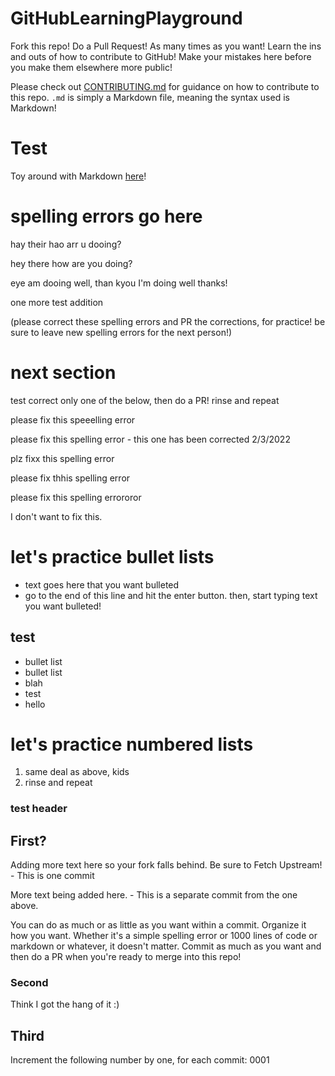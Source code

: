 # GitHubLearningPlayground
<!--- Please do not delete the below comment, everything else is free reign -->
Fork this repo! Do a Pull Request! As many times as you want! Learn the ins and outs of how to contribute to GitHub! Make your mistakes here before you make them elsewhere more public! 

Please check out [CONTRIBUTING.md](https://github.com/Digital-Forensics-Discord-Server/GitHubLearningPlayground/blob/main/CONTRIBUTING.md) for guidance on how to contribute to this repo. `.md` is simply a Markdown file, meaning the syntax used is Markdown!
<!--- Please do not delete the above comment, everything else is free reign! -->

# Test

<!--- Please do not delete the below comment, everything else is free reign -->
Toy around with Markdown [here](https://docs.github.com/en/github/writing-on-github/getting-started-with-writing-and-formatting-on-github/basic-writing-and-formatting-syntax)!
<!--- Please do not delete the above comment, everything else is free reign! -->


# spelling errors go here

hay their hao arr u dooing?

hey there how are you doing?

eye am dooing well, than kyou
I'm doing well thanks!

one more test addition

(please correct these spelling errors and PR the corrections, for practice! be sure to leave new spelling errors for the next person!)

# next section

test
correct only one of the below, then do a PR! rinse and repeat

please fix this speeelling error

please fix this spelling error - this one has been corrected 2/3/2022

plz fixx this spelling error

please fix thhis spelling error

please fix this spelling errororor

I don't want to fix this.

# let's practice bullet lists

* text goes here that you want bulleted
* go to the end of this line and hit the enter button. then, start typing text you want bulleted!

## test

* bullet list
* bullet list
* blah
* test
* hello

# let's practice numbered lists

1. same deal as above, kids
2. rinse and repeat

### test header

## First?

Adding more text here so your fork falls behind. Be sure to Fetch Upstream! - This is one commit

More text being added here. - This is a separate commit from the one above.

You can do as much or as little as you want within a commit. Organize it how you want. Whether it's a simple spelling error or 1000 lines of code or markdown or whatever, it doesn't matter. Commit as much as you want and then do a PR when you're ready to merge into this repo!

### Second
Think I got the hang of it :)

## Third

Increment the following number by one, for each commit: 0001

